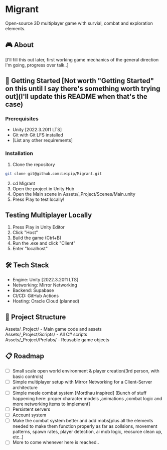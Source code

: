 # Migrant

Open-source 3D multiplayer game with survial, combat and exploration elements.



## 🎮 About
[I'll fill this out later, first working game mechanics of the general direction I'm going, progress over talk..]

## 🚀 Getting Started [Not worth "Getting Started" on this until I say there's something worth trying out](I'll update this README when that's the case)

### Prerequisites
- Unity [2022.3.20f1 LTS]
- Git with Git LFS installed
- [List any other requirements]

### Installation
1. Clone the repository
```bash
git clone git@github.com:Leipip/Migrant.git
``` 
2. cd Migrant
3. Open the project in Unity Hub
4. Open the Main scene in Assets/_Project/Scenes/Main.unity
5. Press Play to test locally!   

## Testing Multiplayer Locally

1. Press Play in Unity Editor
2. Click "Host"
3. Build the game (Ctrl+B)
4. Run the .exe and click "Client"
5. Enter "localhost"

## 🛠️ Tech Stack

* Engine: Unity [2022.3.20f1 LTS]
* Networking: Mirror Networking
* Backend: Supabase
* CI/CD: GitHub Actions
* Hosting: Oracle Cloud (planned)


## 📁 Project Structure

Assets/_Project/ - Main game code and assets\
Assets/_Project/Scripts/ - All C# scripts\
Assets/_Project/Prefabs/ - Reusable game objects

##  📋 Roadmap
- [ ] Small scale open world environment & player creation(3rd person, with basic controls)
- [ ] Simple multiplayer setup with Mirror Networking for a Client-Server architecture
- [ ] Simple meele combat system [Mordhau inspired] [Bunch of stuff happening here: proper character models ,animations ,combat logic and more networking items to implement]
- [ ] Persistent servers
- [ ] Account system
- [ ] Make the combat system better and add mobs[plus all the elements needed to make them function properly as far as collsions, movement patterns, spawn rates, player detection, ai mob logic, reosurce clean up, etc..]
- [ ] More to come whenever here is reached..
